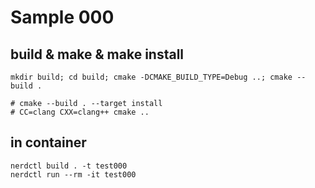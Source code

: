 # Sample 000

## build & make & make install

```shell
mkdir build; cd build; cmake -DCMAKE_BUILD_TYPE=Debug ..; cmake --build .

# cmake --build . --target install 
# CC=clang CXX=clang++ cmake ..
```

## in container

```shell
nerdctl build . -t test000
nerdctl run --rm -it test000
```

